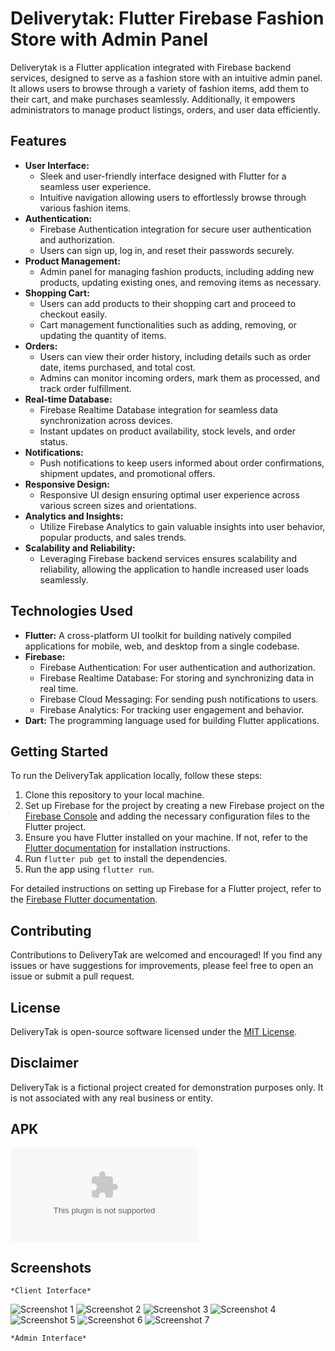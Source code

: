 # Deliverytak: Flutter Firebase Fashion Store with Admin Panel

Deliverytak is a Flutter application integrated with Firebase backend services, designed to serve as a fashion store with an intuitive admin panel. It allows users to browse through a variety of fashion items, add them to their cart, and make purchases seamlessly. Additionally, it empowers administrators to manage product listings, orders, and user data efficiently.

## Features

- **User Interface:**
    - Sleek and user-friendly interface designed with Flutter for a seamless user experience.
    - Intuitive navigation allowing users to effortlessly browse through various fashion items.
- **Authentication:**
    - Firebase Authentication integration for secure user authentication and authorization.
    - Users can sign up, log in, and reset their passwords securely.
- **Product Management:**
    - Admin panel for managing fashion products, including adding new products, updating existing ones, and removing items as necessary.
- **Shopping Cart:**
    - Users can add products to their shopping cart and proceed to checkout easily.
    - Cart management functionalities such as adding, removing, or updating the quantity of items.
- **Orders:**
    - Users can view their order history, including details such as order date, items purchased, and total cost.
    - Admins can monitor incoming orders, mark them as processed, and track order fulfillment.
- **Real-time Database:**
    - Firebase Realtime Database integration for seamless data synchronization across devices.
    - Instant updates on product availability, stock levels, and order status.
- **Notifications:**
    - Push notifications to keep users informed about order confirmations, shipment updates, and promotional offers.
- **Responsive Design:**
    - Responsive UI design ensuring optimal user experience across various screen sizes and orientations.
- **Analytics and Insights:**
    - Utilize Firebase Analytics to gain valuable insights into user behavior, popular products, and sales trends.
- **Scalability and Reliability:**
    - Leveraging Firebase backend services ensures scalability and reliability, allowing the application to handle increased user loads seamlessly.

## Technologies Used

- **Flutter:** A cross-platform UI toolkit for building natively compiled applications for mobile, web, and desktop from a single codebase.
- **Firebase:**
    - Firebase Authentication: For user authentication and authorization.
    - Firebase Realtime Database: For storing and synchronizing data in real time.
    - Firebase Cloud Messaging: For sending push notifications to users.
    - Firebase Analytics: For tracking user engagement and behavior.
- **Dart:** The programming language used for building Flutter applications.

## Getting Started

To run the DeliveryTak application locally, follow these steps:

1. Clone this repository to your local machine.
2. Set up Firebase for the project by creating a new Firebase project on the [Firebase Console](https://console.firebase.google.com/) and adding the necessary configuration files to the Flutter project.
3. Ensure you have Flutter installed on your machine. If not, refer to the [Flutter documentation](https://flutter.dev/docs/get-started/install) for installation instructions.
4. Run `flutter pub get` to install the dependencies.
5. Run the app using `flutter run`.

For detailed instructions on setting up Firebase for a Flutter project, refer to the [Firebase Flutter documentation](https://firebase.flutter.dev/docs/overview).

## Contributing

Contributions to DeliveryTak are welcomed and encouraged! If you find any issues or have suggestions for improvements, please feel free to open an issue or submit a pull request.

## License

DeliveryTak is open-source software licensed under the [MIT License](LICENSE).

## Disclaimer

DeliveryTak is a fictional project created for demonstration purposes only. It is not associated with any real business or entity.

## APK
![APK](assets/app.apk)

## Screenshots

    *Client Interface*

![Screenshot 1](assets/screenshots/client/1.png)
![Screenshot 2](assets/screenshots/client/2.png)
![Screenshot 3](assets/screenshots/client/3.png)
![Screenshot 4](assets/screenshots/client/4.png)
![Screenshot 5](assets/screenshots/client/5.png)
![Screenshot 6](assets/screenshots/client/6.png)
![Screenshot 7](assets/screenshots/client/7.png)

    *Admin Interface*